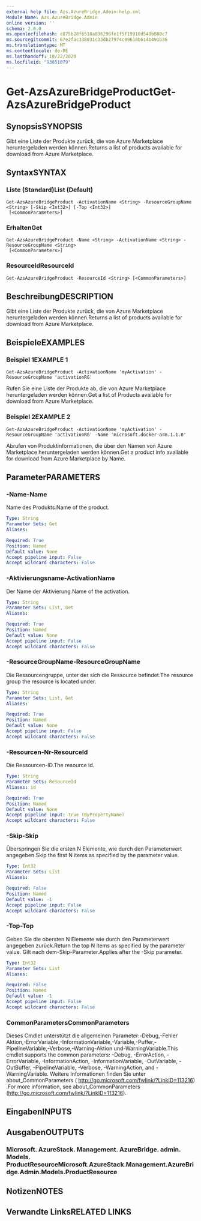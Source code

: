 ```yaml
---
external help file: Azs.AzureBridge.Admin-help.xml
Module Name: Azs.AzureBridge.Admin
online version: ''
schema: 2.0.0
ms.openlocfilehash: c875b28f6518a836296fe1f5f19910d549b880c7
ms.sourcegitcommit: 67e2fac338031c33db27974c89618b614b491b36
ms.translationtype: MT
ms.contentlocale: de-DE
ms.lasthandoff: 10/22/2020
ms.locfileid: "93851079"
---
```

# <span data-ttu-id="0a1ff-101">Get-AzsAzureBridgeProduct</span><span class="sxs-lookup"><span data-stu-id="0a1ff-101">Get-AzsAzureBridgeProduct</span></span>

## <span data-ttu-id="0a1ff-102">Synopsis</span><span class="sxs-lookup"><span data-stu-id="0a1ff-102">SYNOPSIS</span></span>
<span data-ttu-id="0a1ff-103">Gibt eine Liste der Produkte zurück, die von Azure Marketplace heruntergeladen werden können.</span><span class="sxs-lookup"><span data-stu-id="0a1ff-103">Returns a list of products available for download from Azure Marketplace.</span></span>

## <span data-ttu-id="0a1ff-104">Syntax</span><span class="sxs-lookup"><span data-stu-id="0a1ff-104">SYNTAX</span></span>

### <span data-ttu-id="0a1ff-105">Liste (Standard)</span><span class="sxs-lookup"><span data-stu-id="0a1ff-105">List (Default)</span></span>
```
Get-AzsAzureBridgeProduct -ActivationName <String> -ResourceGroupName <String> [-Skip <Int32>] [-Top <Int32>]
 [<CommonParameters>]
```

### <span data-ttu-id="0a1ff-106">Erhalten</span><span class="sxs-lookup"><span data-stu-id="0a1ff-106">Get</span></span>
```
Get-AzsAzureBridgeProduct -Name <String> -ActivationName <String> -ResourceGroupName <String>
 [<CommonParameters>]
```

### <span data-ttu-id="0a1ff-107">ResourceId</span><span class="sxs-lookup"><span data-stu-id="0a1ff-107">ResourceId</span></span>
```
Get-AzsAzureBridgeProduct -ResourceId <String> [<CommonParameters>]
```

## <span data-ttu-id="0a1ff-108">Beschreibung</span><span class="sxs-lookup"><span data-stu-id="0a1ff-108">DESCRIPTION</span></span>
<span data-ttu-id="0a1ff-109">Gibt eine Liste der Produkte zurück, die von Azure Marketplace heruntergeladen werden können.</span><span class="sxs-lookup"><span data-stu-id="0a1ff-109">Returns a list of products available for download from Azure Marketplace.</span></span>

## <span data-ttu-id="0a1ff-110">Beispiele</span><span class="sxs-lookup"><span data-stu-id="0a1ff-110">EXAMPLES</span></span>

### <span data-ttu-id="0a1ff-111">Beispiel 1</span><span class="sxs-lookup"><span data-stu-id="0a1ff-111">EXAMPLE 1</span></span>
```
Get-AzsAzureBridgeProduct -ActivationName 'myActivation' -ResourceGroupName 'activationRG'
```

<span data-ttu-id="0a1ff-112">Rufen Sie eine Liste der Produkte ab, die von Azure Marketplace heruntergeladen werden können.</span><span class="sxs-lookup"><span data-stu-id="0a1ff-112">Get a list of Products available for download from Azure Marketplace.</span></span>

### <span data-ttu-id="0a1ff-113">Beispiel 2</span><span class="sxs-lookup"><span data-stu-id="0a1ff-113">EXAMPLE 2</span></span>
```
Get-AzsAzureBridgeProduct -ActivationName 'myActivation' -ResourceGroupName 'activationRG' -Name 'microsoft.docker-arm.1.1.0'
```

<span data-ttu-id="0a1ff-114">Abrufen von Produktinformationen, die über den Namen von Azure Marketplace heruntergeladen werden können.</span><span class="sxs-lookup"><span data-stu-id="0a1ff-114">Get a product info available for download from Azure Marketplace by Name.</span></span>

## <span data-ttu-id="0a1ff-115">Parameter</span><span class="sxs-lookup"><span data-stu-id="0a1ff-115">PARAMETERS</span></span>

### <span data-ttu-id="0a1ff-116">-Name</span><span class="sxs-lookup"><span data-stu-id="0a1ff-116">-Name</span></span>
<span data-ttu-id="0a1ff-117">Name des Produkts.</span><span class="sxs-lookup"><span data-stu-id="0a1ff-117">Name of the product.</span></span>

```yaml
Type: String
Parameter Sets: Get
Aliases:

Required: True
Position: Named
Default value: None
Accept pipeline input: False
Accept wildcard characters: False
```

### <span data-ttu-id="0a1ff-118">-Aktivierungsname</span><span class="sxs-lookup"><span data-stu-id="0a1ff-118">-ActivationName</span></span>
<span data-ttu-id="0a1ff-119">Der Name der Aktivierung.</span><span class="sxs-lookup"><span data-stu-id="0a1ff-119">Name of the activation.</span></span>

```yaml
Type: String
Parameter Sets: List, Get
Aliases:

Required: True
Position: Named
Default value: None
Accept pipeline input: False
Accept wildcard characters: False
```

### <span data-ttu-id="0a1ff-120">-ResourceGroupName</span><span class="sxs-lookup"><span data-stu-id="0a1ff-120">-ResourceGroupName</span></span>
<span data-ttu-id="0a1ff-121">Die Ressourcengruppe, unter der sich die Ressource befindet.</span><span class="sxs-lookup"><span data-stu-id="0a1ff-121">The resource group the resource is located under.</span></span>

```yaml
Type: String
Parameter Sets: List, Get
Aliases:

Required: True
Position: Named
Default value: None
Accept pipeline input: False
Accept wildcard characters: False
```

### <span data-ttu-id="0a1ff-122">-Resourcen-Nr</span><span class="sxs-lookup"><span data-stu-id="0a1ff-122">-ResourceId</span></span>
<span data-ttu-id="0a1ff-123">Die Ressourcen-ID.</span><span class="sxs-lookup"><span data-stu-id="0a1ff-123">The resource id.</span></span>

```yaml
Type: String
Parameter Sets: ResourceId
Aliases: id

Required: True
Position: Named
Default value: None
Accept pipeline input: True (ByPropertyName)
Accept wildcard characters: False
```

### <span data-ttu-id="0a1ff-124">-Skip</span><span class="sxs-lookup"><span data-stu-id="0a1ff-124">-Skip</span></span>
<span data-ttu-id="0a1ff-125">Überspringen Sie die ersten N Elemente, wie durch den Parameterwert angegeben.</span><span class="sxs-lookup"><span data-stu-id="0a1ff-125">Skip the first N items as specified by the parameter value.</span></span>

```yaml
Type: Int32
Parameter Sets: List
Aliases:

Required: False
Position: Named
Default value: -1
Accept pipeline input: False
Accept wildcard characters: False
```

### <span data-ttu-id="0a1ff-126">-Top</span><span class="sxs-lookup"><span data-stu-id="0a1ff-126">-Top</span></span>
<span data-ttu-id="0a1ff-127">Geben Sie die obersten N Elemente wie durch den Parameterwert angegeben zurück.</span><span class="sxs-lookup"><span data-stu-id="0a1ff-127">Return the top N items as specified by the parameter value.</span></span>
<span data-ttu-id="0a1ff-128">Gilt nach dem-Skip-Parameter.</span><span class="sxs-lookup"><span data-stu-id="0a1ff-128">Applies after the -Skip parameter.</span></span>

```yaml
Type: Int32
Parameter Sets: List
Aliases:

Required: False
Position: Named
Default value: -1
Accept pipeline input: False
Accept wildcard characters: False
```

### <span data-ttu-id="0a1ff-129">CommonParameters</span><span class="sxs-lookup"><span data-stu-id="0a1ff-129">CommonParameters</span></span>
<span data-ttu-id="0a1ff-130">Dieses Cmdlet unterstützt die allgemeinen Parameter:-Debug,-Fehler Aktion,-ErrorVariable,-InformationVariable,-Variable,-Puffer,-PipelineVariable,-Verbose,-Warning-Aktion und-WarningVariable.</span><span class="sxs-lookup"><span data-stu-id="0a1ff-130">This cmdlet supports the common parameters: -Debug, -ErrorAction, -ErrorVariable, -InformationAction, -InformationVariable, -OutVariable, -OutBuffer, -PipelineVariable, -Verbose, -WarningAction, and -WarningVariable.</span></span> <span data-ttu-id="0a1ff-131">Weitere Informationen finden Sie unter about_CommonParameters ( http://go.microsoft.com/fwlink/?LinkID=113216) .</span><span class="sxs-lookup"><span data-stu-id="0a1ff-131">For more information, see about_CommonParameters (http://go.microsoft.com/fwlink/?LinkID=113216).</span></span>

## <span data-ttu-id="0a1ff-132">Eingaben</span><span class="sxs-lookup"><span data-stu-id="0a1ff-132">INPUTS</span></span>

## <span data-ttu-id="0a1ff-133">Ausgaben</span><span class="sxs-lookup"><span data-stu-id="0a1ff-133">OUTPUTS</span></span>

### <span data-ttu-id="0a1ff-134">Microsoft. AzureStack. Management. AzureBridge. admin. Models. ProductResource</span><span class="sxs-lookup"><span data-stu-id="0a1ff-134">Microsoft.AzureStack.Management.AzureBridge.Admin.Models.ProductResource</span></span>

## <span data-ttu-id="0a1ff-135">Notizen</span><span class="sxs-lookup"><span data-stu-id="0a1ff-135">NOTES</span></span>

## <span data-ttu-id="0a1ff-136">Verwandte Links</span><span class="sxs-lookup"><span data-stu-id="0a1ff-136">RELATED LINKS</span></span>
